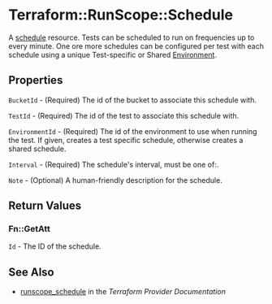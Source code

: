 # Terraform::RunScope::Schedule

A [schedule](https://www.runscope.com/docs/api/schedules) resource.
Tests can be scheduled to run on frequencies up to every minute.
One ore more schedules can be configured per test with each schedule
using a unique Test-specific or Shared [Environment](environment.html).

## Properties

`BucketId` - (Required) The id of the bucket to associate this schedule with.

`TestId` - (Required) The id of the test to associate this schedule with.

`EnvironmentId` - (Required) The id of the environment to use when running the test.
If given, creates a test specific schedule, otherwise creates a shared schedule.

`Interval` - (Required) The schedule's interval, must be one of:.

`Note` - (Optional) A human-friendly description for the schedule.


## Return Values

### Fn::GetAtt

`Id` - The ID of the schedule.

## See Also

* [runscope_schedule](https://www.terraform.io/docs/providers/runscope/r/schedule.html) in the _Terraform Provider Documentation_